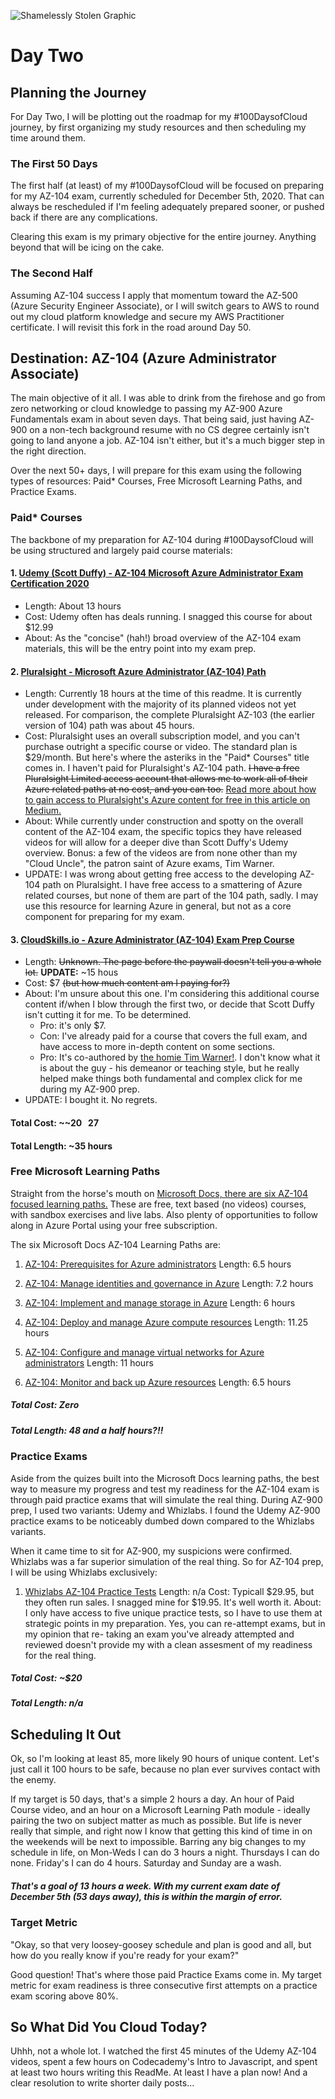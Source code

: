 ![Shamelessly Stolen Graphic](https://www.testpreptraining.com/blog/wp-content/uploads/2020/05/104.png)


# Day Two 

## Planning the Journey

For Day Two, I will be plotting out the roadmap for my #100DaysofCloud journey, by first organizing my study resources and then scheduling my time around them.

### The First 50 Days 

The first half (at least) of my #100DaysofCloud will be focused on preparing for my AZ-104 exam, currently scheduled for December 5th, 2020. That can always be rescheduled if I'm feeling adequately prepared sooner, or pushed back if there are any complications. 

Clearing this exam is my primary objective for the entire journey. Anything beyond that will be icing on the cake.

### The Second Half

Assuming AZ-104 success I apply that momentum toward the AZ-500 (Azure Security Engineer Associate), or I will switch gears to AWS to round out my cloud platform knowledge and secure my AWS Practitioner certificate. I will revisit this fork in the road around Day 50. 


## Destination: AZ-104 (Azure Administrator Associate)

The main objective of it all. I was able to drink from the firehose and go from zero networking or cloud knowledge to passing my AZ-900 Azure Fundamentals exam in about seven days. That being said, just having AZ-900 on a non-tech background resume with no CS degree certainly isn't going to land anyone a job. AZ-104 isn't either, but it's a much bigger step in the right direction.

Over the next 50+ days, I will prepare for this exam using the following types of resources: Paid* Courses, Free Microsoft Learning Paths, and Practice Exams. 


### Paid* Courses

The backbone of my preparation for AZ-104 during #100DaysofCloud will be using structured and largely paid course materials:

#### 1. [Udemy (Scott Duffy) - AZ-104 Microsoft Azure Administrator Exam Certification 2020](https://www.udemy.com/course/70533-azure/) 
* Length: About 13 hours
* Cost: Udemy often has deals running. I snagged this course for about $12.99
* About: As the "concise" (hah!) broad overview of the AZ-104 exam materials, this will be the entry point into my exam prep.
  
#### 2. [Pluralsight - Microsoft Azure Administrator (AZ-104) Path](https://app.pluralsight.com/paths/certificate/microsoft-azure-administrator-az-104)
* Length: Currently 18 hours at the time of this readme. It is currently under development with the majority of its planned videos not yet released. For comparison, the complete   Pluralsight AZ-103 (the earlier version of 104) path was about 45 hours.
* Cost: Pluralsight uses an overall subscription model, and you can't purchase outright a specific course or video. The standard plan is $29/month. But here's where the asteriks   in the "Paid* Courses" title comes in. I haven't paid for Pluralsight's AZ-104 path. ~~I have a free Pluralsight Limited access account that allows me to work all of their Azure related paths at no cost, and you can too.~~ [Read more about how to gain access to Pluralsight's Azure content for free in this article on Medium.](https://medium.com/itmagination/pluralsight-and-azure-a-great-opportunity-to-accelerate-your-path-to-azure-expert-for-free-42c04e784948)
* About: While currently under construction and spotty on the overall content of the AZ-104 exam, the specific topics they have released videos for will allow for a deeper dive   than Scott Duffy's Udemy overview. Bonus: a few of the videos are from none other than my "Cloud Uncle", the patron saint of Azure exams, Tim Warner. 
* UPDATE: I was wrong about getting free access to the developing AZ-104 path on Pluralsight. I have free access to a smattering of Azure related courses, but none of them are part of the 104 path, sadly. I may use this resource for learning Azure in general, but not as a core component for preparing for my exam.

#### 3. [CloudSkills.io - Azure Administrator (AZ-104) Exam Prep Course](https://portal.cloudskills.io/az-104)
* Length: ~~Unknown. The page before the paywall doesn't tell you a whole lot.~~ **UPDATE:** ~15 hous
* Cost: $7 ~~(but how much content am I paying for?)~~
* About: I'm unsure about this one. I'm considering this additional course content if/when I blow through the first two, or decide that Scott Duffy isn't cutting it for me. To be determined.
  * Pro: it's only $7. 
  * Con: I've already paid for a course that covers the full exam, and have access to more in-depth content on some sections.   
  * Pro: It's co-authored by [the homie Tim Warner!](https://twitter.com/TechTrainerTim). I don't know what it is about the guy - his demeanor or teaching style, but he really helped make things both fundamental and complex click for me during my AZ-900 prep. 
* UPDATE: I bought it. No regrets.

#### Total Cost: ~~$20~~ ~$27
#### Total Length: ~35 hours


### Free Microsoft Learning Paths

Straight from the horse's mouth on [Microsoft Docs, there are six AZ-104 focused learning paths.](https://docs.microsoft.com/en-us/learn/certifications/azure-administrator) These are free, text based (no videos) courses, with sandbox exercises and live labs. Also plenty of opportunities to follow along in Azure Portal using your free subscription. 

The six Microsoft Docs AZ-104 Learning Paths are:

1. [AZ-104: Prerequisites for Azure administrators](https://docs.microsoft.com/en-us/learn/paths/az-104-administrator-prerequisites/)
  Length: 6.5 hours

2. [AZ-104: Manage identities and governance in Azure](https://docs.microsoft.com/en-us/learn/paths/az-104-manage-identities-governance/)
  Length: 7.2 hours
  
3. [AZ-104: Implement and manage storage in Azure](https://docs.microsoft.com/en-us/learn/paths/az-104-manage-storage/)
  Length: 6 hours
  
4. [AZ-104: Deploy and manage Azure compute resources](https://docs.microsoft.com/en-us/learn/paths/az-104-manage-compute-resources/)
  Length: 11.25 hours
  
5. [AZ-104: Configure and manage virtual networks for Azure administrators](https://docs.microsoft.com/en-us/learn/paths/az-104-manage-virtual-networks/)
  Length: 11 hours
  
6. [AZ-104: Monitor and back up Azure resources](https://docs.microsoft.com/en-us/learn/paths/az-104-monitor-backup-resources/)
  Length: 6.5 hours
  
##### Total Cost: Zero
##### Total Length: 48 and a half hours?!! 

### Practice Exams

Aside from the quizes built into the Microsoft Docs learning paths, the best way to measure my progress and test my readiness for the AZ-104 exam is through paid practice exams that will simulate the real thing. During AZ-900 prep, I used two variants: Udemy and Whizlabs.  I found the Udemy AZ-900 practice exams to be noticeably dumbed down compared to the Whizlabs variants. 

When it came time to sit for AZ-900, my suspicions were confirmed. Whizlabs was a far superior simulation of the real thing. So for AZ-104 prep, I will be using Whizlabs exclusively:

1. [Whizlabs AZ-104 Practice Tests](https://www.whizlabs.com/learn/course/microsoft-azure-az-104/)
Length: n/a
Cost: Typicall $29.95, but they often run sales. I snagged mine for $19.95. It's well worth it.
About: I only have access to five unique practice tests, so I have to use them at strategic points in my preparation. Yes, you can re-attempt exams, but in my opinion that re-   taking an exam you've already attempted and reviewed doesn't provide my with a clean assesment of my readiness for the real thing. 

##### Total Cost: ~$20
##### Total Length: n/a 
 
 
 
## Scheduling It Out
  
Ok, so I'm looking at least 85, more likely 90 hours of unique content.  Let's just call it 100 hours to be safe, because no plan ever survives contact with the enemy. 

If my target is 50 days, that's a simple 2 hours a day. An hour of Paid Course video, and an hour on a Microsoft Learning Path module - ideally pairing the two on subject matter as much as possible. But life is never really that simple, and right now I know that getting this kind of time in on the weekends will be next to impossible. Barring any big changes to my schedule in life, on Mon-Weds I can do 3 hours a night. Thursdays I can do none. Friday's I can do 4 hours. Saturday and Sunday are a wash. 

##### That's a goal of 13 hours a week. With my current exam date of December 5th (53 days away), this is within the margin of error. 
  
### Target Metric 

"Okay, so that very loosey-goosey schedule and plan is good and all, but how do you really know if you're ready for your exam?"

Good question! That's where those paid Practice Exams come in. My target metric for exam readiness is three consecutive first attempts on a practice exam scoring above 80%. 


## So What Did You Cloud Today?

Uhhh, not a whole lot. I watched the first 45 minutes of the Udemy AZ-104 videos, spent a few hours on Codecademy's Intro to Javascript, and spent at least two hours writing this ReadMe. At least I have a plan now! And a clear resolution to write shorter daily posts...
